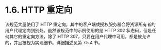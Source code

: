 # 1.6. HTTP 重定向

该规范大量使用了 HTTP 重定向，其中的客户端或授权服务器会将资源所有者的用户代理定向到别处。虽然该规范中的示例使用的是 HTTP 302 状态码，但是任何其它的重定向方法，除了 HTTP 307，只要在用户代理中可用，都是被允许的，并且被视为实现细节。详细描述见第 7.5.4 节。
